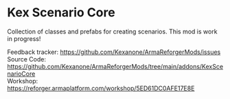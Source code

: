 # Kex Scenario Core

Collection of classes and prefabs for creating scenarios. This mod is work in progress!

Feedback tracker: https://github.com/Kexanone/ArmaReforgerMods/issues<br>
Source Code: https://github.com/Kexanone/ArmaReforgerMods/tree/main/addons/KexScenarioCore<br>
Workshop: https://reforger.armaplatform.com/workshop/5ED61DC0AFE17E8E
